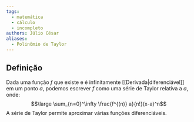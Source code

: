 ```yaml
---
tags:
  - matemática
  - cálculo
  - incompleto
authors: Júlio César
aliases:
  - Polinômio de Taylor
---
```



## Definição

Dada uma função $f$ que existe e é infinitamente [[Derivada|diferenciável]] em um ponto $a$, podemos escrever $f$ como uma série de Taylor relativa a $a$, onde:
$$\large \sum_{n=0}^\infty \frac{f^{(n)} a}{n!}(x-a)^n$$
A série de Taylor permite aproximar várias funções diferenciáveis.